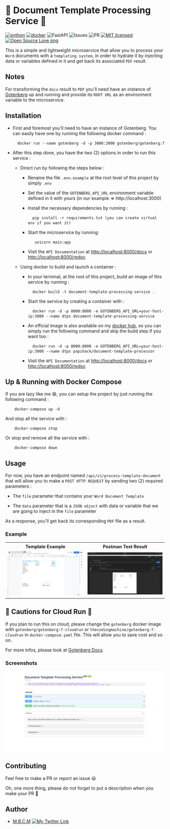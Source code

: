 # 🚀 Document Template Processing Service 🚀

[![python](https://img.shields.io/badge/Python-3776AB?style=for-the-badge&logo=python&logoColor=white)](https://img.shields.io/badge/Python-3776AB?style=for-the-badge&logo=python&logoColor=white)
[![docker](https://img.shields.io/badge/Docker-3776AB?style=for-the-badge&logo=docker&logoColor=white)](https://hub.docker.com/r/papihack/document-template-processor)
![FastAPI](https://img.shields.io/badge/FastAPI-005571?style=for-the-badge&logo=fastapi)
![Issues](https://img.shields.io/github/issues/PapiHack/document-templating-service?style=for-the-badge&logo=appveyor)
![PR](https://img.shields.io/github/issues-pr/PapiHack/document-templating-service?style=for-the-badge&logo=appveyor)
[![MIT licensed](https://img.shields.io/badge/license-mit-blue?style=for-the-badge&logo=appveyor)](./LICENSE)
[![Open Source Love png](https://badges.frapsoft.com/os/v1/open-source.png?v=103)](https://github.com/ellerbrock/open-source-badges/)

This is a simple and lightweight microservice that allow you to process your `Word` documents with a `templating system`, in order to hydrate it by injecting data or variables defined in it and get back its associated `PDF` result.

## Notes

For transforming the `docx` result to `PDF` you'll need have an instance of [Gotenberg](https://gotenberg.dev) up and running and provide its `ROOT URL` as an environment variable to the microservice.

## Installation

- First and foremost you'll need to have an instance of Gotenberg. You can easily have one by running the following docker command : 

        docker run --name gotenberg -d -p 3000:3000 gotenberg/gotenberg:7


- After this step done, you have the two (2) options in order to run this service :

    - Direct run by following the steps below :

        - Rename the file `.env.example` at the root level of this project by simply `.env`

        - Set the value of the `GOTENBERG_API_URL` environment variable defined in it with yours (in our example => http://localhost:3000)

        - Install the necessary dependencies by running :
        
                pip install -r requirements.txt (you can create virtual env if you want it)

        - Start the microservice by running:
                
                 uvicorn main:app

        - Visit the `API Documentation` at <http://localhost:8000/docs> or <http://localhost:8000/redoc>

    - Using docker to build and launch a container :

        - In your terminal, at the root of this project, build an image of this service by running : 
        
                docker build -t document-template-processing-service .

        - Start the service by creating a container with : 
        
                docker run -d -p 8000:8000 -e GOTENBERG_API_URL=your-host-ip:3000 --name dtps document-template-processing-service

        - An official image is also available on my [docker hub](https://hub.docker.com/r/papihack/document-template-processor), so you can simply run
          the following command and skip the build step if you want too :
        
                docker run -d -p 8000:8000 -e GOTENBERG_API_URL=your-host-ip:3000 --name dtps papihack/document-template-processor

        - Visit the `API Documentation` at <http://localhost:8000/docs> or <http://localhost:8000/redoc>


## Up & Running with Docker Compose

If you are lazy like me 😄, you can setup the project by just running the following command :

        docker-compose up -d

And stop all the service with :

        docker-compose stop

Or stop and remove all the service with :

        docker-compose down

## Usage

For now, you have an endpoint named `/api/v1/process-template-document` that will allow you to make a `POST HTTP REQUEST` by sending two (2) required parameters :

- The `file` parameter that contains your `Word Document Template`

- The `data` parameter that is a `JSON object` with data or variable that we are going to inject in the `file` parameter

As a response, you'll get back its corresponding `PDF` file as a result.

### Example

<table>
    <tr>
        <th>Template Example</th>
        <th>Postman Test Result</th>
    </tr>
    <tr>
        <td><img src="./screenshots/invoice-template-doc-example.png"/></td>
        <td><img src="./screenshots/postman-test-screenshot.png"/></td>
    </tr>
</table>

## 🚨 Cautions for Cloud Run 🚨

If you plan to run this on cloud, please change the `gotenberg` docker image with `gotenberg/gotenberg:7-cloudrun` or `thecodingmachine/gotenberg:7-cloudrun` in `docker-compose.yaml` file. This will allow you to save cost and so on.

For more infos, please look at [Gotenberg Docs](https://gotenberg.dev/docs/get-started/cloud-run).


### Screenshots

![screenshot](./screenshots/swagger-doc.png)

## Contributing

Feel free to make a PR or report an issue 😃

Oh, one more thing, please do not forget to put a description when you make your PR 🙂

## Author

- [M.B.C.M](https://github.com/PapiHack)
  [![My Twitter Link](https://img.shields.io/twitter/follow/the_it_dev?style=social)](https://twitter.com/the_it_dev)

